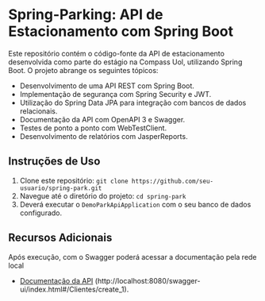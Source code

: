 # Spring-Parking: API de Estacionamento com Spring Boot

Este repositório contém o código-fonte da API de estacionamento desenvolvida como parte do estágio na Compass Uol, utilizando Spring Boot. O projeto abrange os seguintes tópicos:

- Desenvolvimento de uma API REST com Spring Boot.
- Implementação de segurança com Spring Security e JWT.
- Utilização do Spring Data JPA para integração com bancos de dados relacionais.
- Documentação da API com OpenAPI 3 e Swagger.
- Testes de ponto a ponto com WebTestClient.
- Desenvolvimento de relatórios com JasperReports.

## Instruções de Uso

1. Clone este repositório: `git clone https://github.com/seu-usuario/spring-park.git`
2. Navegue até o diretório do projeto: `cd spring-park`
3. Deverá executar o `DemoParkApiApplication` com o seu banco de dados configurado.

## Recursos Adicionais

Após execução, com o Swagger poderá acessar a documentação pela rede local
- [Documentação da API](#) (http://localhost:8080/swagger-ui/index.html#/Clientes/create_1).
